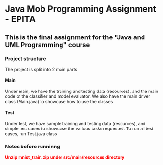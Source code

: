 # Java Mob Programming Assignment - EPITA

## This is the final assignment for the "Java and UML Programming" course

### Project structure
The project is split into 2 main parts

#### Main
Under main, we have the training and testing data (resources), and the main code of the classifier and model evaluator.
We also have the main driver class (Main.java) to showcase how to use the classes

#### Test
Under test, we have sample training and testing data (resources), and simple test cases to showcase the various tasks 
requested.
To run all test cases, run Test.java class

### Notes before runninng
<b style="color:red">Unzip mnist_train.zip under src/main/resources directory</b>